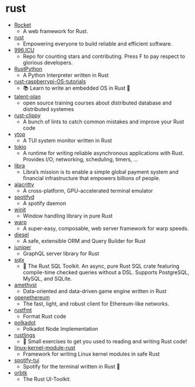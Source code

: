 # rust
- [Rocket](https://github.com/SergioBenitez/Rocket)
  - A web framework for Rust.
- [rust](https://github.com/rust-lang/rust)
  - Empowering everyone to build reliable and efficient software.
- [996.ICU](https://github.com/996icu/996.ICU)
  - Repo for counting stars and contributing. Press F to pay respect to glorious developers.
- [RustPython](https://github.com/RustPython/RustPython)
  - A Python Interpreter written in Rust
- [rust-raspberrypi-OS-tutorials](https://github.com/rust-embedded/rust-raspberrypi-OS-tutorials)
  - 📚 Learn to write an embedded OS in Rust 🦀
- [talent-plan](https://github.com/pingcap/talent-plan)
  - open source training courses about distributed database and distributed systemes
- [rust-clippy](https://github.com/rust-lang/rust-clippy)
  - A bunch of lints to catch common mistakes and improve your Rust code
- [ytop](https://github.com/cjbassi/ytop)
  - A TUI system monitor written in Rust
- [tokio](https://github.com/tokio-rs/tokio)
  - A runtime for writing reliable asynchronous applications with Rust. Provides I/O, networking, scheduling, timers, ...
- [libra](https://github.com/libra/libra)
  - Libra’s mission is to enable a simple global payment system and financial infrastructure that empowers billions of people.
- [alacritty](https://github.com/alacritty/alacritty)
  - A cross-platform, GPU-accelerated terminal emulator
- [spotifyd](https://github.com/Spotifyd/spotifyd)
  - A spotify daemon
- [winit](https://github.com/rust-windowing/winit)
  - Window handling library in pure Rust
- [warp](https://github.com/seanmonstar/warp)
  - A super-easy, composable, web server framework for warp speeds.
- [diesel](https://github.com/diesel-rs/diesel)
  - A safe, extensible ORM and Query Builder for Rust
- [juniper](https://github.com/graphql-rust/juniper)
  - GraphQL server library for Rust
- [sqlx](https://github.com/launchbadge/sqlx)
  - 🧰 The Rust SQL Toolkit. An async, pure Rust SQL crate featuring compile-time checked queries without a DSL. Supports PostgreSQL, MySQL, and SQLite.
- [amethyst](https://github.com/amethyst/amethyst)
  - Data-oriented and data-driven game engine written in Rust
- [openethereum](https://github.com/openethereum/openethereum)
  - The fast, light, and robust client for Ethereum-like networks.
- [rustfmt](https://github.com/rust-lang/rustfmt)
  - Format Rust code
- [polkadot](https://github.com/paritytech/polkadot)
  - Polkadot Node Implementation
- [rustlings](https://github.com/rust-lang/rustlings)
  - 🦀 Small exercises to get you used to reading and writing Rust code!
- [linux-kernel-module-rust](https://github.com/fishinabarrel/linux-kernel-module-rust)
  - Framework for writing Linux kernel modules in safe Rust
- [spotify-tui](https://github.com/Rigellute/spotify-tui)
  - Spotify for the terminal written in Rust 🚀
- [orbtk](https://github.com/redox-os/orbtk)
  - The Rust UI-Toolkit.
